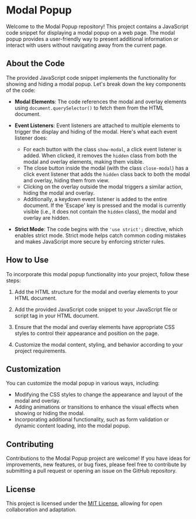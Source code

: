 # Modal Popup

Welcome to the Modal Popup repository! This project contains a JavaScript code snippet for displaying a modal popup on a web page. The modal popup provides a user-friendly way to present additional information or interact with users without navigating away from the current page.

## About the Code

The provided JavaScript code snippet implements the functionality for showing and hiding a modal popup. Let's break down the key components of the code:

- **Modal Elements**: The code references the modal and overlay elements using `document.querySelector()` to fetch them from the HTML document.

- **Event Listeners**: Event listeners are attached to multiple elements to trigger the display and hiding of the modal. Here's what each event listener does:
  - For each button with the class `show-modal`, a click event listener is added. When clicked, it removes the `hidden` class from both the modal and overlay elements, making them visible.
  - The close button inside the modal (with the class `close-modal`) has a click event listener that adds the `hidden` class back to both the modal and overlay, hiding them from view.
  - Clicking on the overlay outside the modal triggers a similar action, hiding the modal and overlay.
  - Additionally, a keydown event listener is added to the entire document. If the 'Escape' key is pressed and the modal is currently visible (i.e., it does not contain the `hidden` class), the modal and overlay are hidden.

- **Strict Mode**: The code begins with the `'use strict';` directive, which enables strict mode. Strict mode helps catch common coding mistakes and makes JavaScript more secure by enforcing stricter rules.

## How to Use

To incorporate this modal popup functionality into your project, follow these steps:

1. Add the HTML structure for the modal and overlay elements to your HTML document.

2. Add the provided JavaScript code snippet to your JavaScript file or script tag in your HTML document.

3. Ensure that the modal and overlay elements have appropriate CSS styles to control their appearance and position on the page.

4. Customize the modal content, styling, and behavior according to your project requirements.

## Customization

You can customize the modal popup in various ways, including:
- Modifying the CSS styles to change the appearance and layout of the modal and overlay.
- Adding animations or transitions to enhance the visual effects when showing or hiding the modal.
- Incorporating additional functionality, such as form validation or dynamic content loading, into the modal popup.

## Contributing

Contributions to the Modal Popup project are welcome! If you have ideas for improvements, new features, or bug fixes, please feel free to contribute by submitting a pull request or opening an issue on the GitHub repository.

## License

This project is licensed under the [MIT License](LICENSE), allowing for open collaboration and adaptation.
